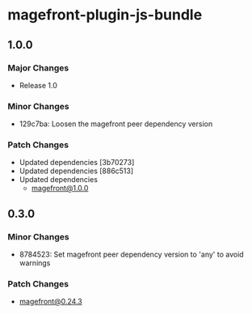 # magefront-plugin-js-bundle

## 1.0.0

### Major Changes

- Release 1.0

### Minor Changes

- 129c7ba: Loosen the magefront peer dependency version

### Patch Changes

- Updated dependencies [3b70273]
- Updated dependencies [886c513]
- Updated dependencies
  - magefront@1.0.0

## 0.3.0

### Minor Changes

- 8784523: Set magefront peer dependency version to 'any' to avoid warnings

### Patch Changes

- magefront@0.24.3
